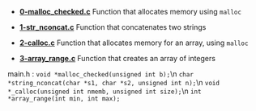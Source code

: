 - **[0-malloc_checked.c](https://github.com/vlldnt/holbertonschool-low_level_programming/blob/main/more_malloc_free/0-malloc_checked.c)** Function that allocates memory using `malloc`

- **[1-str_nconcat.c](https://github.com/vlldnt/holbertonschool-low_level_programming/blob/main/more_malloc_free/1-string_nconcat.c)** Function that concatenates two strings

- **[2-calloc.c](https://github.com/vlldnt/holbertonschool-low_level_programming/blob/main/more_malloc_free/2-calloc.c)** Function that allocates memory for an array, using `malloc`

- **[3-array_range.c](https://github.com/vlldnt/holbertonschool-low_level_programming/blob/main/more_malloc_free/3-array_range.c)** Function that creates an array of integers


main.h :
`void *malloc_checked(unsigned int b);`\n
`char *string_nconcat(char *s1, char *s2, unsigned int n);`\n
`void *_calloc(unsigned int nmemb, unsigned int size);`\n
`int *array_range(int min, int max);`
